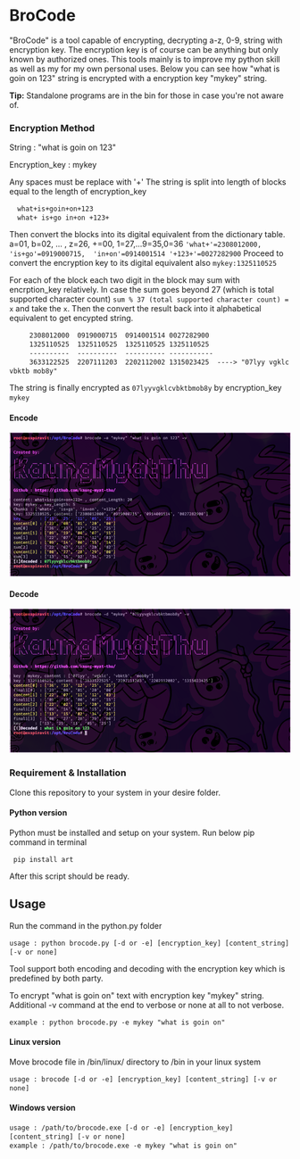 # BroCode
   "BroCode" is a tool capable of encrypting, decrypting a-z, 0-9, string with encryption key. The encryption key is of course can be anything but only known by authorized ones. This tools mainly is to improve my python skill as well as my for my own personal uses. Below you can see how "what is goin on 123" string is encrypted with a encryption key "mykey" string. 
   
**Tip:** Standalone programs are in the bin for those in case you're not aware of.

### Encryption Method

  String : "what is goin on 123"
 
  Encryption_key : mykey
  
  Any spaces must be replace with '+' The string is split into length of blocks equal to the length of encryption_key
  ```
    what+is+goin+on+123
    what+ is+go in+on +123+
  ```
  Then convert the blocks into its digital equivalent from the dictionary table. a=01, b=02, ... , z=26, +=00, 1=27,...9=35,0=36
    ```'what+'=2308012000, 'is+go'=0919000715,  'in+on'=0914001514 '+123+'=0027282900```
  Proceed to convert the encryption key to its digital equivalent also
    ``` mykey:1325110525 ```
    
  For each of the block each two digit in the block may sum with encrption_key relatively. In case the sum goes beyond 27 (which is total supported character count) ``` sum % 37 (total supported character count) = x ``` and take the ```x```. Then the convert the result back into it alphabetical equivalent to get encypted string.
   ```
        2308012000  0919000715  0914001514 0027282900
        1325110525  1325110525  1325110525 1325110525
        ----------  ----------  ---------- -----------
        3633122525  2207111203  2202112002 1315023425  ----> "07lyy vgklc vbktb mob8y"
   ```
   The string is finally encrypted as ```07lyyvgklcvbktbmob8y``` by encryption_key ```mykey```
   
#### Encode
   ![image of encode](https://github.com/kaung-myat-thu/BroCode/blob/master/images/encode.png)
   
#### Decode
   ![image of decode](https://github.com/kaung-myat-thu/BroCode/blob/master/images/decode.png)
    
### Requirement & Installation
  Clone this repository to your system in your desire folder.

  #### Python version
  Python must be installed and setup on your system. Run below pip command in terminal
  ```
   pip install art
   ```
  After this script should be ready. 
  
## Usage
  Run the command in the python.py folder
```
usage : python brocode.py [-d or -e] [encryption_key] [content_string] [-v or none]
```

  Tool support both encoding and decoding with the encryption key which is predefined by both party.
  
  To encrypt "what is goin on" text with encryption key "mykey" string. Additional -v command at the end to verbose or none at all to not verbose. 
  
```
example : python brocode.py -e mykey "what is goin on" 
```


 #### Linux version
 
   Move brocode file in /bin/linux/ directory to /bin in your linux system
```
usage : brocode [-d or -e] [encryption_key] [content_string] [-v or none]
```
#### Windows version
```
usage : /path/to/brocode.exe [-d or -e] [encryption_key] [content_string] [-v or none]
example : /path/to/brocode.exe -e mykey "what is goin on" 
```
